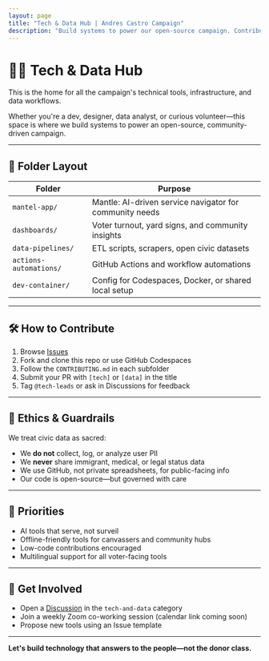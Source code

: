 ```yaml
---
layout: page
title: "Tech & Data Hub | Andres Castro Campaign"
description: "Build systems to power our open-source campaign. Contribute to apps, dashboards, data pipelines, and automation tools that serve the community, not surveil them."
---
```


# 🧑‍💻 Tech & Data Hub

This is the home for all the campaign's technical tools, infrastructure, and data workflows.

Whether you're a dev, designer, data analyst, or curious volunteer—this space is where we build systems to power an open-source, community-driven campaign.

---

## 📂 Folder Layout

| Folder | Purpose |
|--------|---------|
| `mantel-app/` | Mantle: AI-driven service navigator for community needs |
| `dashboards/` | Voter turnout, yard signs, and community insights |
| `data-pipelines/` | ETL scripts, scrapers, open civic datasets |
| `actions-automations/` | GitHub Actions and workflow automations |
| `dev-container/` | Config for Codespaces, Docker, or shared local setup |

---

## 🛠️ How to Contribute

1. Browse [Issues](https://github.com/CastroForGeorgia/campaign/issues?q=label%3Atech)
2. Fork and clone this repo or use GitHub Codespaces
3. Follow the `CONTRIBUTING.md` in each subfolder
4. Submit your PR with `[tech]` or `[data]` in the title
5. Tag `@tech-leads` or ask in Discussions for feedback

---

## 🔐 Ethics & Guardrails

We treat civic data as sacred:
- We **do not** collect, log, or analyze user PII
- We **never** share immigrant, medical, or legal status data
- We use GitHub, not private spreadsheets, for public-facing info
- Our code is open-source—but governed with care

---

## 📌 Priorities

- AI tools that serve, not surveil
- Offline-friendly tools for canvassers and community hubs
- Low-code contributions encouraged
- Multilingual support for all voter-facing tools

---

## 📣 Get Involved

- Open a [Discussion](https://github.com/CastroForGeorgia/campaign/discussions) in the `tech-and-data` category
- Join a weekly Zoom co-working session (calendar link coming soon)
- Propose new tools using an Issue template

---

**Let's build technology that answers to the people—not the donor class.**
